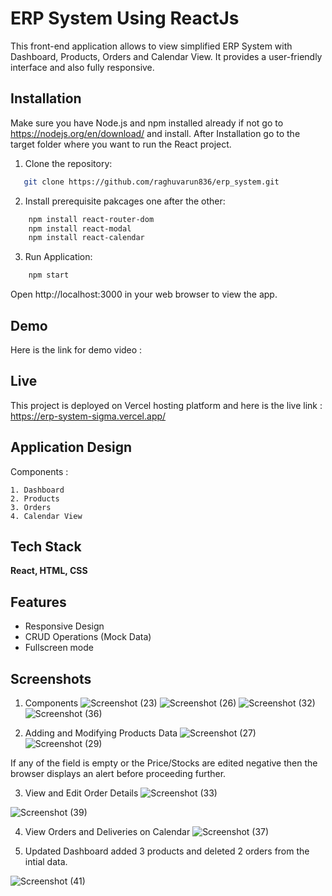 
# ERP System Using ReactJs

This front-end application allows to view simplified ERP System with Dashboard, Products, Orders and Calendar View. It provides a user-friendly interface and also fully responsive.


## Installation
Make sure you have Node.js and npm installed already if not
go to https://nodejs.org/en/download/ and install.
After Installation go to the target folder where you want to run the React project.
1. Clone the repository:
```bash
   git clone https://github.com/raghuvarun836/erp_system.git
```
2. Install prerequisite pakcages one after the other:
```bash
    npm install react-router-dom
    npm install react-modal
    npm install react-calendar
```
3. Run Application:
```bash
    npm start
```
Open http://localhost:3000 in your web browser to view the app.
    
## Demo

Here is the link for demo video : 
## Live
This project is deployed on Vercel hosting platform and here is the live link : https://erp-system-sigma.vercel.app/
## Application Design
Components :
```
1. Dashboard
2. Products
3. Orders
4. Calendar View
```
## Tech Stack

**React, HTML, CSS**


## Features

- Responsive Design
- CRUD Operations (Mock Data)
- Fullscreen mode


## Screenshots

1. Components
![Screenshot (23)](https://github.com/raghuvarun836/erp_system/assets/122081809/45c75fbb-a13d-4c5f-b09a-b789f56474cc) 
![Screenshot (26)](https://github.com/raghuvarun836/erp_system/assets/122081809/c43a95c3-08ac-4a76-8041-4e950b7dd8de)
![Screenshot (32)](https://github.com/raghuvarun836/erp_system/assets/122081809/eba1eff1-6056-494f-bc50-875e4090130d)
![Screenshot (36)](https://github.com/raghuvarun836/erp_system/assets/122081809/b3a527c0-faea-47b1-9b6d-f1ee813913b6)

2. Adding and Modifying Products Data
![Screenshot (27)](https://github.com/raghuvarun836/erp_system/assets/122081809/43972901-9acd-4ef1-9a38-b68fc88e30d2)
![Screenshot (29)](https://github.com/raghuvarun836/erp_system/assets/122081809/b81673bf-9a13-4214-a0cb-c2ef7c95ab63)

If any of the field is empty or the Price/Stocks are edited negative then the browser displays an alert before proceeding further.

3. View and Edit Order Details
![Screenshot (33)](https://github.com/raghuvarun836/erp_system/assets/122081809/70cf5c40-0892-42c4-8e97-b1efe1fea9f2)

![Screenshot (39)](https://github.com/raghuvarun836/erp_system/assets/122081809/b594c935-e66d-4c6b-8b5f-4874678aee36)

4. View Orders and Deliveries on Calendar
![Screenshot (37)](https://github.com/raghuvarun836/erp_system/assets/122081809/82049505-213a-4201-bfad-8bb9ea188a80)

5. Updated Dashboard
added 3 products and deleted 2 orders from the intial data.

![Screenshot (41)](https://github.com/raghuvarun836/erp_system/assets/122081809/e5f61fa6-71df-4522-95ac-5373a24454dc)
